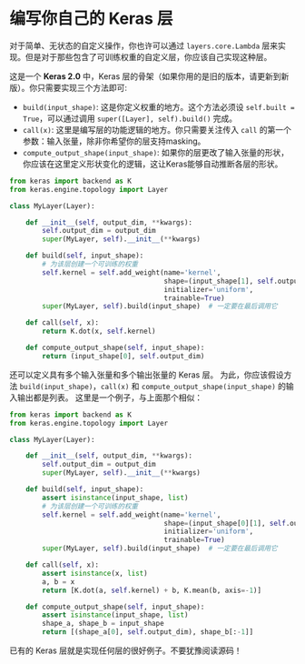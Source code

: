 # 编写你自己的 Keras 层

对于简单、无状态的自定义操作，你也许可以通过 `layers.core.Lambda` 层来实现。但是对于那些包含了可训练权重的自定义层，你应该自己实现这种层。

这是一个 **Keras 2.0** 中，Keras 层的骨架（如果你用的是旧的版本，请更新到新版）。你只需要实现三个方法即可:

- `build(input_shape)`: 这是你定义权重的地方。这个方法必须设 `self.built = True`，可以通过调用 `super([Layer], self).build()` 完成。
- `call(x)`: 这里是编写层的功能逻辑的地方。你只需要关注传入 `call` 的第一个参数：输入张量，除非你希望你的层支持masking。
- `compute_output_shape(input_shape)`: 如果你的层更改了输入张量的形状，你应该在这里定义形状变化的逻辑，这让Keras能够自动推断各层的形状。

```python
from keras import backend as K
from keras.engine.topology import Layer

class MyLayer(Layer):

    def __init__(self, output_dim, **kwargs):
        self.output_dim = output_dim
        super(MyLayer, self).__init__(**kwargs)

    def build(self, input_shape):
        # 为该层创建一个可训练的权重
        self.kernel = self.add_weight(name='kernel', 
                                      shape=(input_shape[1], self.output_dim),
                                      initializer='uniform',
                                      trainable=True)
        super(MyLayer, self).build(input_shape)  # 一定要在最后调用它

    def call(self, x):
        return K.dot(x, self.kernel)

    def compute_output_shape(self, input_shape):
        return (input_shape[0], self.output_dim)
```


还可以定义具有多个输入张量和多个输出张量的 Keras 层。
为此，你应该假设方法 `build(input_shape)`，`call(x)` 
和 `compute_output_shape(input_shape)` 的输入输出都是列表。
这里是一个例子，与上面那个相似：

```python
from keras import backend as K
from keras.engine.topology import Layer

class MyLayer(Layer):

    def __init__(self, output_dim, **kwargs):
        self.output_dim = output_dim
        super(MyLayer, self).__init__(**kwargs)

    def build(self, input_shape):
        assert isinstance(input_shape, list)
        # 为该层创建一个可训练的权重
        self.kernel = self.add_weight(name='kernel',
                                      shape=(input_shape[0][1], self.output_dim),
                                      initializer='uniform',
                                      trainable=True)
        super(MyLayer, self).build(input_shape)  # 一定要在最后调用它

    def call(self, x):
        assert isinstance(x, list)
        a, b = x
        return [K.dot(a, self.kernel) + b, K.mean(b, axis=-1)]

    def compute_output_shape(self, input_shape):
        assert isinstance(input_shape, list)
        shape_a, shape_b = input_shape
        return [(shape_a[0], self.output_dim), shape_b[:-1]]
```

已有的 Keras 层就是实现任何层的很好例子。不要犹豫阅读源码！
